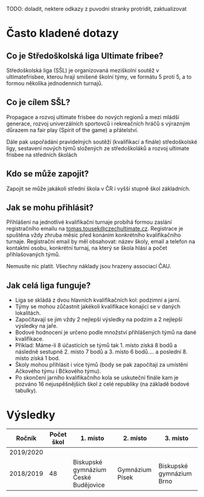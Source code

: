 TODO: doladit, nektere odkazy z puvodni stranky protridit, zaktualizovat

# Často kladené dotazy

## Co je Středoškolská liga Ultimate fribee?

Středoškolská liga (SŠL) je organizovaná meziškolní soutěž v ultimatefrisbee, kterou hrají smíšené školní týmy, ve formátu 5 proti 5, a to formou několika jednodenních turnajů.

## Co je cílem SŠL?

Propagace a rozvoj ultimate frisbee do nových regionů a mezi mládší generace, rozvoj univerzálních sportovců i rekreačních hráčů s výrazným důrazem na fair play (Spirit of the game) a přátelství.

Dále pak uspořádání pravidelných soutěží (kvalifikací a finále) středoškolské ligy, sestavení nových týmů složených ze středoškoláků a rozvoj ultimate frisbee na středních školách

## Kdo se může zapojit?

Zapojit se může jakákoli střední škola v ČR i vyšší stupně škol základních.

## Jak se mohu přihlásit?

Přihlášení na jednotlivé kvalifikační turnaje probíhá formou zaslání registračního emailu na tomas.tousek@czechultimate.cz. Registrace je spuštěna vždy zhruba měsíc před konáním konkrétního kvalifikačního turnaje. Registrační email by měl obsahovat: název školy, email a telefon na kontaktní osobu, konkrétní turnaj, na který se škola hlásí a počet přihlašovaných týmů.

Nemusíte nic platit. Všechny náklady jsou hrazeny associací ČAU.

## Jak celá liga funguje?

-   Liga se skládá z dvou hlavních kvalifikačních kol: podzimní a jarní.
-   Týmy se mohou zůčastnit jakékoli kvalifikace konajicí se v daných lokalitách.
-   Započítavají se jim vždy 2 nejlepší výsledky na podzim a 2 nejlepší výsledky na jaře.
-   Bodové hodnocení je určeno podle množství přihlášených týmů na dané kvalifikace.
-   Příklad: Máme-li 8 účastících se týmů tak 1. místo získá 8 bodů a následně sestupně 2. místo 7 bodů a 3. místo 6 bodů.... a poslední 8. místo získá 1 bod.
-   Školy mohou přihlásit i více týmů (body se pak započítají za umístění Ačkového týmu i Bčkového týmu).
-   Po skončení jarního kvalifikačního kola se uskuteční finále kam je pozváno 16 nejuspěšnějších škol z celé republiky (na základě bodové tabulky).

# Výsledky

| Ročník    | Počet škol | 1. místo                             | 2. místo        | 3. místo                 |
| --------- | ---------- | ------------------------------------ | --------------- | ------------------------ |
| 2019/2020 |            |                                      |                 |                          |
| 2018/2019 | 48         | Biskupské gymnázium České Budějovice | Gymnázium Písek | Biskupské gymnázium Brno |
